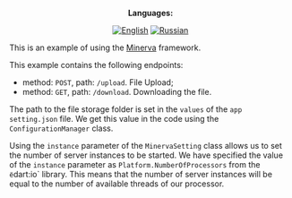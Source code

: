 <div align="center">

**Languages:**
  
[![English](https://img.shields.io/badge/Language-English-blue?style=?style=flat-square)](README.md)
[![Russian](https://img.shields.io/badge/Language-Russian-blue?style=?style=flat-square)](README.ru.md)

</div>

This is an example of using the [Minerva](https://github.com/GlebBatykov/minerva) framework.

This example contains the following endpoints:

- method: `POST`, path: `/upload`. File Upload;
- method: `GET`, path: `/download`. Downloading the file.

The path to the file storage folder is set in the `values` of the `app setting.json` file. We get this value in the code using the `ConfigurationManager` class.

Using the `instance` parameter of the `MinervaSetting` class allows us to set the number of server instances to be started. We have specified the value of the `instance` parameter as `Platform.NumberOfProcessors` from the `ё`dart:io` library. This means that the number of server instances will be equal to the number of available threads of our processor.
